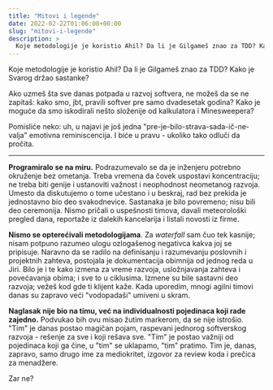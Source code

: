 ```yaml
---
title: "Mitovi i legende"
date: 2022-02-22T01:06:08+00:00
slug: "mitovi-i-legende"
description: >
  Koje metodologije je koristio Ahil? Da li je Gilgameš znao za TDD? Kako je Svarog držao sastanke?
---
```


Koje metodologije je koristio Ahil? Da li je Gilgameš znao za TDD? Kako je Svarog držao sastanke?

Ako uzmeš šta sve danas potpada u razvoj softvera, ne možeš da se ne zapitaš: kako smo, jbt, pravili softver pre samo dvadesetak godina? Kako je moguće da smo iskodirali nešto složenije od kalkulatora i Minesweepera?

Pomisliće neko: uh, u najavi je još jedna "pre-je-bilo-strava-sada-ič-ne-valja" emotivna reminiscencija. I biće u pravu - ukoliko tako odluči da pročita.

----

**Programiralo se na miru.** Podrazumevalo se da je inženjeru potrebno okruženje bez ometanja. Treba vremena da čovek uspostavi koncentraciju; ne treba biti genije i ustanoviti važnost i neophodnost neometanog razvoja. Umesto da diskutujemo o tome učestano i u beskraj, rad bez prekida je jednostavno bio deo svakodnevice. Sastanaka je bilo povremeno; nisu bili deo ceremonija. Nismo pričali o uspešnosti timova, davali meteorološki pregled dana, reportaže iz dalekih kancelarija i listali novosti iz firme.

**Nismo se opterećivali metodologijama**. Za _waterfall_ sam čuo tek kasnije; nisam potpuno razumeo ulogu ozlogašenog negativca kakva joj se pripisuje. Naravno da se radilo na definisanju i razumevanju poslovnih i projektnih zahteva, postojala je dokumentacija obimnija od jednog reda u Jiri. Bilo je i te kako izmena za vreme razvoja, usložnjavanja zahteva i povećavanja obima; i sve to u ciklusima. Izmene su bile sastavni deo razvoja; vežeš kod gde ti klijent kaže. Kada uporedim, mnogi agilni timovi danas su zapravo veći "vodopadaši" umiveni u skram.

**Naglasak nije bio na timu, već na individualnosti pojedinaca koji rade zajedno.** Podvukao bih ovu misao žutim markerom, da se nije istrošio. "Tim" je danas postao magičan pojam, raspevani jednorog softverskog razvoja - rešenje za sve i koji rešava sve. "Tim" je postao važniji od pojedinaca koji ga čine, u "tim" se uklapamo, "tim" pratimo. Tim je, danas, zapravo, samo drugo ime za mediokritet, izgovor za review koda i prečica za menadžere.

Zar ne?
